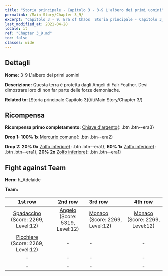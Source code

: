 ```yaml
---
title: "Storia principale - Capitolo 3 - 3-9 L'albero dei primi uomini"
permalink: /Main Story/Chapter 3_9/
excerpt: "Capitolo 3 - 9. Era of Chaos  Storia principale - Capitolo 3_9. 3-9 L'albero dei primi uomini"
last_modified_at: 2021-04-28
locale: it
ref: "Chapter 3_9.md"
toc: false
classes: wide
---
```


## Dettagli

 **Nome:** 3-9 L'albero dei primi uomini

 **Descrizione:** Questa terra è protetta dagli Angeli di Fair Feather. Devi dimostrare loro di non far parte delle forze demoniache.

 **Related to:** [Storia principale Capitolo 3](/it/Main Story/Chapter 3/)

## Ricompensa

 **Ricompensa primo completamento:** [Chiave d'argento](/ItemsIT/con_693/){: .btn .btn--era3}

 **Drop 1:** **100% 1x** [Mercurio comune](/ItemsIT/mat_8/){: .btn .btn--era2}

 **Drop 2:** **20% 0x** [Zolfo inferiore](/ItemsIT/mat_3/){: .btn .btn--era1}, **60% 1x** [Zolfo inferiore](/ItemsIT/mat_3/){: .btn .btn--era1}, **20% 2x** [Zolfo inferiore](/ItemsIT/mat_3/){: .btn .btn--era1}


## Fight against Team
 **Hero:** h_Adelaide

 **Team:**


  | 1st row | 2nd row | 3rd row | 4th row |
  |:----:|:----:|:----|:----:|
  | [Spadaccino](/it/units/Swordsman/) (Score: 2269, Level:12)  | [Angelo](/it/units/Angel/) (Score: 5319, Level:12)  | [Monaco](/it/units/Monk/) (Score: 2269, Level:12)  | [Monaco](/it/units/Monk/) (Score: 2269, Level:12)  |
  | [Picchiere](/it/units/Pikeman/) (Score: 2269, Level:12)  | - | - | - |
  | - | - | - | - |
  | - | - | - | - |


